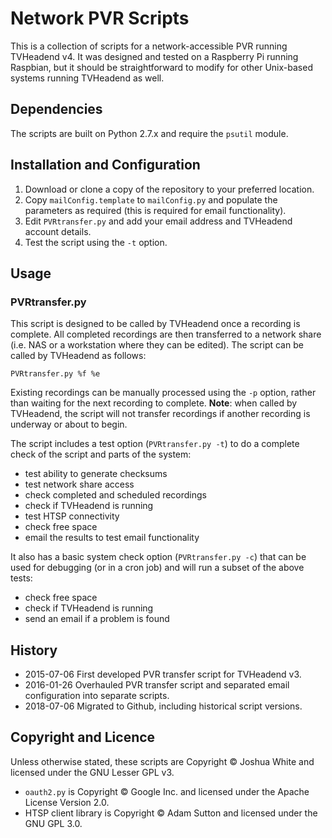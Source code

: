 # Network PVR Scripts
This is a collection of scripts for a network-accessible PVR running TVHeadend v4. It was designed and tested on a Raspberry Pi running Raspbian, but it should be straightforward to modify for other Unix-based systems running TVHeadend as well.

## Dependencies

The scripts are built on Python 2.7.x and require the `psutil` module.

## Installation and Configuration

1. Download or clone a copy of the repository to your preferred location. 
2. Copy `mailConfig.template` to `mailConfig.py` and populate the parameters as required (this is required for email functionality).
3. Edit `PVRtransfer.py` and add your email address and TVHeadend account details.
4. Test the script using the `-t` option.


## Usage

### PVRtransfer.py

This script is designed to be called by TVHeadend once a recording is complete. All completed recordings are then transferred to a network share (i.e. NAS or a workstation where they can be edited). The script can be called by TVHeadend as follows:

```
PVRtransfer.py %f %e
```

Existing recordings can be manually processed using the `-p` option, rather than waiting for the next recording to complete. **Note**: when called by TVHeadend, the script will not transfer recordings if another recording is underway or about to begin.

The script includes a test option (`PVRtransfer.py -t`) to do a complete check of the script and parts of the system:

- test ability to generate checksums
- test network share access
- check completed and scheduled recordings
- check if TVHeadend is running
- test HTSP connectivity
- check free space
- email the results to test email functionality

It also has a basic system check option (`PVRtransfer.py -c`) that can be used for debugging (or in a cron job) and will run a subset of the above tests:

- check free space
- check if TVHeadend is running
- send an email if a problem is found


## History

* 2015-07-06 First developed PVR transfer script for TVHeadend v3.
* 2016-01-26 Overhauled PVR transfer script and separated email configuration into separate scripts.
* 2018-07-06 Migrated to Github, including historical script versions.

## Copyright and Licence

Unless otherwise stated, these scripts are Copyright © Joshua White and licensed under the GNU Lesser GPL v3.

* `oauth2.py` is Copyright © Google Inc. and licensed under the Apache License Version 2.0.
* HTSP client library is Copyright © Adam Sutton and licensed under the GNU GPL 3.0.
